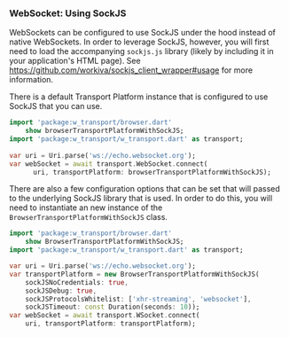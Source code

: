 ### WebSocket: Using SockJS

WebSockets can be configured to use SockJS under the hood instead of native
WebSockets. In order to leverage SockJS, however, you will first need to load
the accompanying `sockjs.js` library (likely by including it in your
application's HTML page).
See https://github.com/workiva/sockjs_client_wrapper#usage for more information.

There is a default Transport Platform instance that is configured to use SockJS
that you can use.

```dart
import 'package:w_transport/browser.dart'
    show browserTransportPlatformWithSockJS;
import 'package:w_transport/w_transport.dart' as transport;
    
var uri = Uri.parse('ws://echo.websocket.org');
var webSocket = await transport.WebSocket.connect(
      uri, transportPlatform: browserTransportPlatformWithSockJS);
```

There are also a few configuration options that can be set that will passed to
the underlying SockJS library that is used. In order to do this, you will need
to instantiate an new instance of the `BrowserTransportPlatformWithSockJS`
class.

```dart
import 'package:w_transport/browser.dart'
    show BrowserTransportPlatformWithSockJS;
import 'package:w_transport/w_transport.dart' as transport;

var uri = Uri.parse('ws://echo.websocket.org');
var transportPlatform = new BrowserTransportPlatformWithSockJS(
    sockJSNoCredentials: true,
    sockJSDebug: true,
    sockJSProtocolsWhitelist: ['xhr-streaming', 'websocket'],
    sockJSTimeout: const Duration(seconds: 10));
var webSocket = await transport.WSocket.connect(
    uri, transportPlatform: transportPlatform);
```
